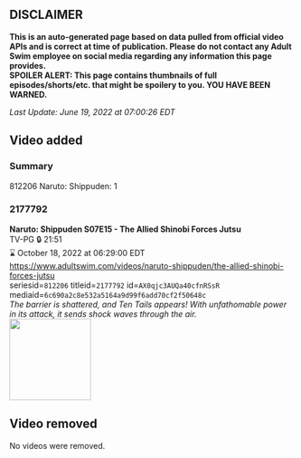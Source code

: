 ## DISCLAIMER
**This is an auto-generated page based on data pulled from official video APIs and is correct at time of publication. Please do not contact any Adult Swim employee on social media regarding any information this page provides.**  
**SPOILER ALERT: This page contains thumbnails of full episodes/shorts/etc. that might be spoilery to you. YOU HAVE BEEN WARNED.**  

_Last Update: June 19, 2022 at 07:00:26 EDT_
## Video added
### Summary
812206 Naruto: Shippuden: 1  
### 2177792
**Naruto: Shippuden S07E15 - The Allied Shinobi Forces Jutsu**  
TV-PG 🔒 21:51  
⌛ October 18, 2022 at 06:29:00 EDT  
https://www.adultswim.com/videos/naruto-shippuden/the-allied-shinobi-forces-jutsu  
seriesid=`812206` titleid=`2177792` id=`AX0qjc3AUQa40cfnRSsR` mediaid=`6c690a2c8e532a5164a9d99f6add70cf2f50648c`  
_The barrier is shattered, and Ten Tails appears! With unfathomable power in its attack, it sends shock waves through the air._  
<a href="https://media.cdn.adultswim.com/uploads/20211119/thumbnails/2_2111191138155-NarutoShippuden_363_TheAlliedShinobiForcesJutsu.png"><img src="https://media.cdn.adultswim.com/uploads/20211119/thumbnails/2_2111191138155-NarutoShippuden_363_TheAlliedShinobiForcesJutsu.png" height="144px" /></a>
## Video removed
No videos were removed.  
